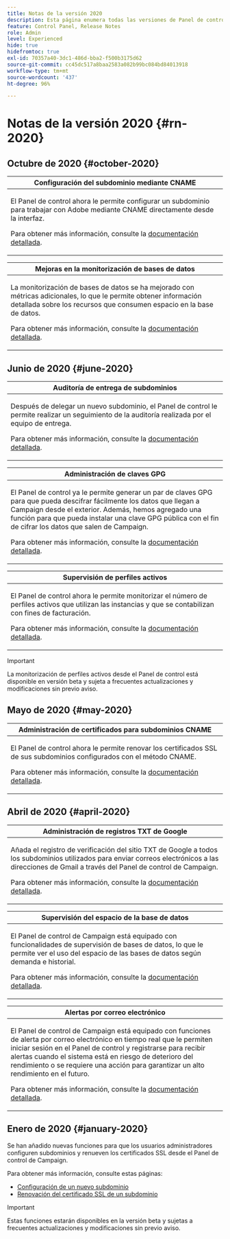 ```yaml
---
title: Notas de la versión 2020
description: Esta página enumera todas las versiones de Panel de control de 2020.
feature: Control Panel, Release Notes
role: Admin
level: Experienced
hide: true
hidefromtoc: true
exl-id: 70357a40-3dc1-486d-bba2-f500b3175d62
source-git-commit: cc45dc517a8baa2583a082b99bc084bd84013918
workflow-type: tm+mt
source-wordcount: '437'
ht-degree: 96%

---
```


# Notas de la versión 2020 {#rn-2020}

## Octubre de 2020 {#october-2020}

<table>
<thead>
<tr>
<th><strong>Configuración del subdominio mediante CNAME</strong><br/></th>
</tr>
</thead>
<tbody>
<tr>
<td>
<p>El Panel de control ahora le permite configurar un subdominio para trabajar con Adobe mediante CNAME directamente desde la interfaz.</p><p>Para obtener más información, consulte la <a href="../subdomains-certificates/using/setting-up-new-subdomain.md">documentación detallada</a>.</p>
</td>
</tr>
</tbody>
</table>

<table>
<thead>
<tr>
<th><strong>Mejoras en la monitorización de bases de datos</strong><br/></th>
</tr>
</thead>
<tbody>
<tr>
<td>
<p>La monitorización de bases de datos se ha mejorado con métricas adicionales, lo que le permite obtener información detallada sobre los recursos que consumen espacio en la base de datos.</p><p>Para obtener más información, consulte la <a href="../performance-monitoring/using/database-monitoring.md">documentación detallada</a>.</p>
</td>
</tr>
</tbody>
</table>

## Junio de 2020 {#june-2020}

<table>
<thead>
<tr>
<th><strong>Auditoría de entrega de subdominios</strong><br/></th>
</tr>
</thead>
<tbody>
<tr>
<td>
<p>Después de delegar un nuevo subdominio, el Panel de control le permite realizar un seguimiento de la auditoría realizada por el equipo de entrega.</p><p>Para obtener más información, consulte la <a href="../subdomains-certificates/using/setting-up-new-subdomain.md">documentación detallada</a>.</p>
</td>
</tr>
</tbody>
</table>

<table>
<thead>
<tr>
<th><strong>Administración de claves GPG</strong><br/></th>
</tr>
</thead>
<tbody>
<tr>
<td>
<p>El Panel de control ya le permite generar un par de claves GPG para que pueda descifrar fácilmente los datos que llegan a Campaign desde el exterior. Además, hemos agregado una función para que pueda instalar una clave GPG pública con el fin de cifrar los datos que salen de Campaign.</p><p>Para obtener más información, consulte la <a href="../instances-settings/using/gpg-keys-management.md">documentación detallada</a>.</p>
</td>
</tr>
</tbody>
</table>

<table>
<thead>
<tr>
<th><strong>Supervisión de perfiles activos</strong><br/></th>
</tr>
</thead>
<tbody>
<tr>
<td>
<p>El Panel de control ahora le permite monitorizar el número de perfiles activos que utilizan las instancias y que se contabilizan con fines de facturación.</p><p>Para obtener más información, consulte la <a href="../performance-monitoring/using/active-profiles-monitoring.md">documentación detallada</a>.</p>
</td>
</tr>
</tbody>
</table>

>[!IMPORTANT]
>
>La monitorización de perfiles activos desde el Panel de control está disponible en versión beta y sujeta a frecuentes actualizaciones y modificaciones sin previo aviso.

## Mayo de 2020 {#may-2020}

<table>
<thead>
<tr>
<th><strong>Administración de certificados para subdominios CNAME</strong><br/></th>
</tr>
</thead>
<tbody>
<tr>
<td>
<p>El Panel de control ahora le permite renovar los certificados SSL de sus subdominios configurados con el método CNAME.</p><p>Para obtener más información, consulte la <a href="../subdomains-certificates/using/renewing-subdomain-certificate.md">documentación detallada</a>.</p>
</td>
</tr>
</tbody>
</table>

## Abril de 2020 {#april-2020}

<table>
<thead>
<tr>
<th><strong>Administración de registros TXT de Google</strong><br/></th>
</tr>
</thead>
<tbody>
<tr>
<td>
<p>Añada el registro de verificación del sitio TXT de Google a todos los subdominios utilizados para enviar correos electrónicos a las direcciones de Gmail a través del Panel de control de Campaign.</p><p>Para obtener más información, consulte la <a href="../subdomains-certificates/using/managing-txt-records.md">documentación detallada</a>.</p>
</td>
</tr>
</tbody>
</table>

<table>
<thead>
<tr>
<th><strong>Supervisión del espacio de la base de datos</strong><br/></th>
</tr>
</thead>
<tbody>
<tr>
<td>
<p>El Panel de control de Campaign está equipado con funcionalidades de supervisión de bases de datos, lo que le permite ver el uso del espacio de las bases de datos según demanda e historial.</p><p>Para obtener más información, consulte la <a href="../performance-monitoring/using/database-monitoring.md">documentación detallada</a>.</p>
</td>
</tr>
</tbody>
</table>

<table>
<thead>
<tr>
<th><strong>Alertas por correo electrónico</strong><br/></th>
</tr>
</thead>
<tbody>
<tr>
<td>
<p>El Panel de control de Campaign está equipado con funciones de alerta por correo electrónico en tiempo real que le permiten iniciar sesión en el Panel de control y registrarse para recibir alertas cuando el sistema está en riesgo de deterioro del rendimiento o se requiere una acción para garantizar un alto rendimiento en el futuro.</p><p>Para obtener más información, consulte la <a href="../performance-monitoring/using/email-alerting.md">documentación detallada</a>.</p>
</td>
</tr>
</tbody>
</table>

## Enero de 2020 {#january-2020}

Se han añadido nuevas funciones para que los usuarios administradores configuren subdominios y renueven los certificados SSL desde el Panel de control de Campaign.

Para obtener más información, consulte estas páginas:
* [ Configuración de un nuevo subdominio](../subdomains-certificates/using/setting-up-new-subdomain.md)
* [Renovación del certificado SSL de un subdominio](../subdomains-certificates/using/renewing-subdomain-certificate.md)

>[!IMPORTANT]
>
>Estas funciones estarán disponibles en la versión beta y sujetas a frecuentes actualizaciones y modificaciones sin previo aviso.
